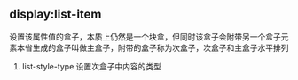 ## display:list-item
设置该属性值的盒子，本质上仍然是一个块盒，但同时该盒子会附带另一个盒子元素本省生成的盒子叫做主盒子，附带的盒子称为次盒子，次盒子和主盒子水平排列

1. list-style-type
设置次盒子中内容的类型
